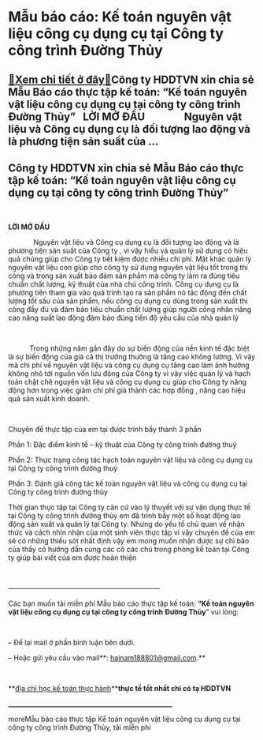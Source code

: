 Mẫu báo cáo: Kế toán nguyên vật liệu công cụ dụng cụ tại Công ty công trình Đường Thủy
======================================================================================

[:gift:Xem chi tiết ở đây:gift:](https://hddtvn.com/mau-bao-cao-ke-toan-nguyen-vat-lieu-cong-cu-dung-cu-tai-cong-ty-cong-trinh-duong-thuy/)Công ty HDDTVN xin chia sẻ Mẫu Báo cáo thực tập kế toán: “Kế toán nguyên vật liệu công cụ dụng cụ tại công ty công trình Đường Thủy”   LỜI MỞ ĐẦU                Nguyên vật liệu và Công cụ dụng cụ là đối tượng lao động và là phương tiện sản suất của …
----------------------------------------------------------------------------------------------------------------------------------------------------------------------------------------------------------------------------------------------------------



Công ty HDDTVN xin chia sẻ Mẫu Báo cáo thực tập kế toán: “Kế toán nguyên vật liệu công cụ dụng cụ tại công ty công trình Đường Thủy”
--------------------------------------------------------------------------------------------------------------------------------------


 



**LỜI MỞ ĐẦU**
   

             Nguyên vật liệu và Công cụ dụng cụ là đối tượng lao động và là phương tiện sản suất của Công ty , vì vậy hiểu và quản lý sử dụng có hiệu quả chúng giúp cho Công ty tiết kiệm được nhiều chi phí. Mặt khác quản lý nguyên vật liệu con giúp cho công ty sử dụng nguyên vật liệu tốt trong thi công và trong sản xuất bảo đảm sản phẩm mà công ty làm ra đúng tiêu chuẩn chất lượng, kỹ thuật của nhà chủ công trình. Công cụ dụng cụ là phương tiên tham gia vào quá trình tạo ra sản phẩm nó tác động đến chất lượng tốt sấu của sản phẩm, nếu công cụ dụng cụ dùng trong sản xuất thi công đầy đủ và đảm bảo tiêu chuẩn chất lượng giúp người công nhân nâng cao năng suất lao động đảm bảo đúng tiến độ yêu cầu của nhà quản lý     

   

           Trong những năm gần đây do sự biến động của nền kinh tế đặc biệt là sự biến động của giá cả thị trường thường là tăng cao không lường. Vì vậy mà chi phí về nguyên vật liệu và công cụ dụng cụ tăng cao làm ảnh hưởng không nhỏ tới nguồn vốn lưu động của Công ty vì vậy việc quản lý và hạch toán chặt chẽ nguyên vật liệu và công cụ dụng cụ giúp cho Công ty năng động hơn trong việc giảm chi phí giá thành các hợp đồng , nâng cao hiệu quả sản xuất kinh doanh.  

   

Chuyên đề thực tập của em tại được trình bầy thành 3 phần


Phần 1: Đặc điểm kinh tế – kỹ thuật của Công ty công trình đường thuỷ  

Phần 2: Thực trạng công tác hạch toán nguyên vật liệu và công cụ dụng cụ tại Công ty công trình đường thuỷ  

Phần 3: Đánh giá công tác kế toán nguyên vật liệu và công cụ dụng cụ tại Công ty công trình đường thủy 


Thời gian thực tập tại Công ty căn cứ vào lý thuyết với sự vận dụng thực tế tại Công ty công trình đường thủy em đã trình bầy một số hoạt động lao động sản xuất và quản lý tại Công ty. Nhưng do yếu tổ chủ quan về nhận thức và cách nhìn nhận của một sinh viên thực tập vì vậy chuyên đề của em sẽ có những thiếu sót nhất định vậy em mong muốn nhận được sự chỉ bảo của thầy cô hướng dẫn cùng các cô các chú trong phòng kế toán tại Công ty giúp bài viết của em được hoàn thiện  

   

——————————————————————  

Các bạn muốn tải miễn phí Mẫu báo cáo thực tập kế toán: **“Kế toán nguyên vật liệu công cụ dụng cụ tại công ty công trình Đường Thủy**” vui lòng:  

 



– Để lại mail ở phần bình luận bên dưới.  

 – Hoặc gửi yêu cầu vào mail**: hainam188801@gmail.com.**

  
  

**[địa chỉ học kế toán thực hành](# "địa chỉ học kế toán thực hành")****thực tế tốt nhất chỉ có tạ HDDTVN**  

**\_\_\_\_\_\_\_\_\_\_\_\_\_\_\_\_\_\_\_\_\_\_\_\_\_\_\_\_\_\_\_\_\_\_\_\_\_\_\_\_\_\_\_\_\_\_\_\_\_\_**


moreMẫu báo cáo thực tập Kế toán nguyên vật liệu công cụ dụng cụ tại công ty công trình Đường Thủy, tải miễn phí

